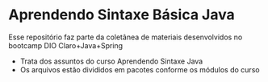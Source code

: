 # Aprendendo Sintaxe Básica Java

Esse repositório faz parte da coletânea de materiais desenvolvidos no bootcamp DIO Claro+Java+Spring

- Trata dos assuntos do curso Aprendendo Sintaxe Java
- Os arquivos estão divididos em pacotes conforme os módulos do curso